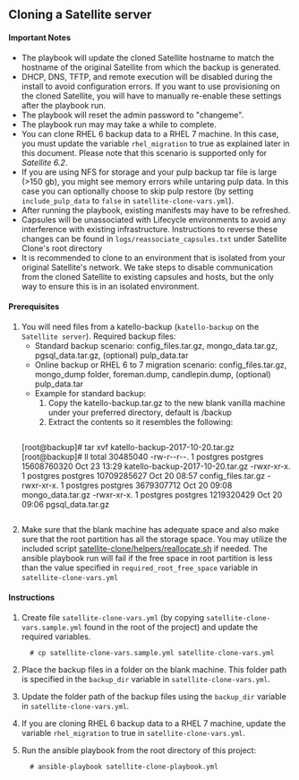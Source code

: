 ## Cloning a Satellite server

#### Important Notes ####

  - The playbook will update the cloned Satellite hostname to match the hostname of the original Satellite from which the backup is generated.
  - DHCP, DNS, TFTP, and remote execution will be disabled during the install to avoid configuration errors. If you want to use provisioning on the cloned Satellite, you will have to manually re-enable these settings after the playbook run.
  - The playbook will reset the admin password to "changeme".
  - The playbook run may may take a while to complete.
  - You can clone RHEL 6 backup data to a RHEL 7 machine.  In this case, you must update the variable `rhel_migration` to true as explained later in this document. Please note that this scenario is supported only for *Satellite 6.2*.
  - If you are using NFS for storage and your pulp backup tar file is large (>150 gb), you might see memory errors while untaring pulp data.  In this case you can optionally choose to skip pulp restore (by setting `include_pulp_data` to `false` in `satellite-clone-vars.yml`).
  - After running the playbook, existing manifests may have to be refreshed.
  - Capsules will be unassociated with Lifecycle environments to avoid any interference with existing infrastructure. Instructions to reverse these changes can be found in `logs/reassociate_capsules.txt` under Satellite Clone's root directory
  - It is recommended to clone to an environment that is isolated from your original Satellite's network. We take steps to disable communication from the cloned Satellite to existing capsules and hosts, but the only way to ensure this is in an isolated environment.

#### Prerequisites ####

1. You will need files from a katello-backup (`katello-backup` on the `Satellite server`).
   Required backup files:
   - Standard backup scenario: config_files.tar.gz, mongo_data.tar.gz, pgsql_data.tar.gz, (optional) pulp_data.tar
   - Online backup or RHEL 6 to 7 migration scenario: config_files.tar.gz, mongo_dump folder, foreman.dump, candlepin.dump, (optional) pulp_data.tar
   - Example for standard backup:
     1. Copy the katello-backup.tar.gz to the new blank vanilla machine under your preferred directory, default is /backup 
     2. Extract the contents so it resembles the following:
     ```console
	[root@backup]# tar xvf katello-backup-2017-10-20.tar.gz
        [root@backup]# ll
	total 30485040
	-rw-r--r--. 1 postgres postgres 15608760320 Oct 23 13:29 katello-backup-2017-10-20.tar.gz
	-rwxr-xr-x. 1 postgres postgres 10709285627 Oct 20 08:57 config_files.tar.gz
	-rwxr-xr-x. 1 postgres postgres  3679307712 Oct 20 09:08 mongo_data.tar.gz
	-rwxr-xr-x. 1 postgres postgres  1219320429 Oct 20 09:06 pgsql_data.tar.gz
     ```

2. Make sure that the blank machine has adequate space and also make sure that the root partition has all the storage space. You may utilize the included script [satellite-clone/helpers/reallocate.sh](../helpers/reallocate.sh) if needed. The ansible playbook run will fail if the free space in root partition is less than the value specified in `required_root_free_space` variable in `satellite-clone-vars.yml`

#### Instructions ####

1. Create file `satellite-clone-vars.yml` (by copying `satellite-clone-vars.sample.yml` found in the root of the project) and update the required variables.

   ```console
     # cp satellite-clone-vars.sample.yml satellite-clone-vars.yml
   ```
2. Place the backup files in a folder on the blank machine. This folder path is specified in the `backup_dir` variable in `satellite-clone-vars.yml`.
3. Update the folder path of the backup files using the `backup_dir` variable in `satellite-clone-vars.yml`.
4. If you are cloning RHEL 6 backup data to a RHEL 7 machine, update the variable `rhel_migration` to true in `satellite-clone-vars.yml`.
5. Run the ansible playbook from the root directory of this project:

    ```console
      # ansible-playbook satellite-clone-playbook.yml
    ```
